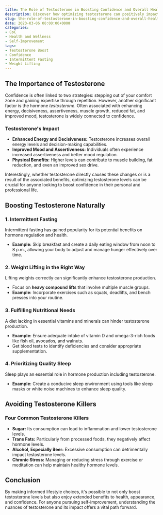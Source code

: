 ```yaml
---
title: The Role of Testosterone in Boosting Confidence and Overall Health
description: Discover how optimizing testosterone can positively impact your confidence, health, and lifestyle.
slug: the-role-of-testosterone-in-boosting-confidence-and-overall-health
date: 2023-03-06 00:00:00+0000
categories:
- CoC
- Health and Wellness
- Self-Improvement
tags:
- Testosterone Boost
- Confidence
- Intermittent Fasting
- Weight Lifting
---
```


## The Importance of Testosterone

Confidence is often linked to two strategies: stepping out of your comfort zone and gaining expertise through repetition. However, another significant factor is the hormone *testosterone*. Often associated with enhancing energy, decisiveness, assertiveness, muscle growth, reduced fat, and improved mood, testosterone is widely connected to confidence.

### Testosterone's Impact

- **Enhanced Energy and Decisiveness:** Testosterone increases overall energy levels and decision-making capabilities.
- **Improved Mood and Assertiveness:** Individuals often experience increased assertiveness and better mood regulation.
- **Physical Benefits:** Higher levels can contribute to muscle building, fat reduction, and even an improved sex drive.

Interestingly, whether testosterone directly causes these changes or is a result of the associated benefits, optimizing testosterone levels can be crucial for anyone looking to boost confidence in their personal and professional life.

## Boosting Testosterone Naturally

### 1. **Intermittent Fasting**

Intermittent fasting has gained popularity for its potential benefits on hormone regulation and health.

- **Example:** Skip breakfast and create a daily eating window from noon to 8 p.m., allowing your body to adjust and manage hunger effectively over time.

### 2. **Weight Lifting in the Right Way**

Lifting weights correctly can significantly enhance testosterone production.

- Focus on **heavy compound lifts** that involve multiple muscle groups.
- **Example:** Incorporate exercises such as squats, deadlifts, and bench presses into your routine.

### 3. **Fulfilling Nutritional Needs**

A diet lacking in essential vitamins and minerals can hinder testosterone production.

- **Example:** Ensure adequate intake of vitamin D and omega-3-rich foods like fish oil, avocados, and walnuts.
- Get blood tests to identify deficiencies and consider appropriate supplementation.

### 4. **Prioritizing Quality Sleep**

Sleep plays an essential role in hormone production including testosterone.

- **Example:** Create a conducive sleep environment using tools like sleep masks or white noise machines to enhance sleep quality.

## Avoiding Testosterone Killers

### Four Common Testosterone Killers

- **Sugar:** Its consumption can lead to inflammation and lower testosterone levels.
- **Trans Fats:** Particularly from processed foods, they negatively affect hormone levels.
- **Alcohol, Especially Beer:** Excessive consumption can detrimentally impact testosterone levels.
- **Chronic Stress:** Managing or reducing stress through exercise or meditation can help maintain healthy hormone levels.

## Conclusion

By making informed lifestyle choices, it's possible to not only boost testosterone levels but also enjoy extended benefits to health, appearance, and confidence. For anyone pursuing self-improvement, understanding the nuances of testosterone and its impact offers a vital path forward.
